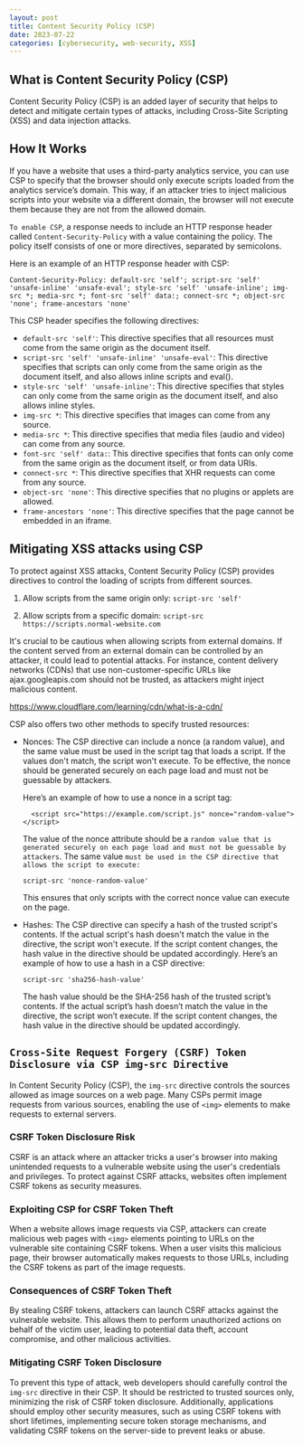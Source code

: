 ```yaml
---
layout: post
title: Content Security Policy (CSP)
date: 2023-07-22
categories: [cybersecurity, web-security, XSS]
---
```


## What is Content Security Policy (CSP)

Content Security Policy (CSP) is an added layer of security that helps to detect and mitigate certain types of attacks, including Cross-Site Scripting (XSS) and data injection attacks.

## How It Works

If you have a website that uses a third-party analytics service, you can use CSP to specify that the browser should only execute scripts loaded from the analytics service’s domain. This way, if an attacker tries to inject malicious scripts into your website via a different domain, the browser will not execute them because they are not from the allowed domain.

`To enable CSP`, a response needs to include an HTTP response header called `Content-Security-Policy` with a value containing the policy. The policy itself consists of one or more directives, separated by semicolons.

Here is an example of an HTTP response header with CSP:

```http
Content-Security-Policy: default-src 'self'; script-src 'self' 'unsafe-inline' 'unsafe-eval'; style-src 'self' 'unsafe-inline'; img-src *; media-src *; font-src 'self' data:; connect-src *; object-src 'none'; frame-ancestors 'none'
```
This CSP header specifies the following directives:

- `default-src 'self'`: This directive specifies that all resources must come from the same origin as the document itself.
- `script-src 'self' 'unsafe-inline' 'unsafe-eval'`: This directive specifies that scripts can only come from the same origin as the document itself, and also allows inline scripts and eval().
- `style-src 'self' 'unsafe-inline'`: This directive specifies that styles can only come from the same origin as the document itself, and also allows inline styles.
- `img-src *`: This directive specifies that images can come from any source.
- `media-src *`: This directive specifies that media files (audio and video) can come from any source.
- `font-src 'self' data:`: This directive specifies that fonts can only come from the same origin as the document itself, or from data URIs.
- `connect-src *`: This directive specifies that XHR requests can come from any source.
- `object-src 'none'`: This directive specifies that no plugins or applets are allowed.
- `frame-ancestors 'none'`: This directive specifies that the page cannot be embedded in an iframe.

## Mitigating XSS attacks using CSP

To protect against XSS attacks, Content Security Policy (CSP) provides directives to control the loading of scripts from different sources.

1. Allow scripts from the same origin only:
   `script-src 'self'`

2. Allow scripts from a specific domain:
   `script-src https://scripts.normal-website.com`

It's crucial to be cautious when allowing scripts from external domains. If the content served from an external domain can be controlled by an attacker, it could lead to potential attacks. For instance, content delivery networks (CDNs) that use non-customer-specific URLs like ajax.googleapis.com should not be trusted, as attackers might inject malicious content.

https://www.cloudflare.com/learning/cdn/what-is-a-cdn/

CSP also offers two other methods to specify trusted resources:

- Nonces:
  The CSP directive can include a nonce (a random value), and the same value must be used in the script tag that loads a script. If the values don't match, the script won't execute. To be effective, the nonce should be generated securely on each page load and must not be guessable by attackers.

  Here’s an example of how to use a nonce in a script tag:

  ```
    <script src="https://example.com/script.js" nonce="random-value"></script>
  ```

  The value of the nonce attribute should be a `random value that is generated securely on each page load and must not be guessable by attackers`. The same value `must be used in the CSP directive that allows the script to execute:`
  ```
  script-src 'nonce-random-value'
  ```
  This ensures that only scripts with the correct nonce value can execute on the page.

- Hashes:
  The CSP directive can specify a hash of the trusted script's contents. If the actual script's hash doesn't match the value in the directive, the script won't execute. If the script content changes, the hash value in the directive should be updated accordingly.
  Here’s an example of how to use a hash in a CSP directive:
  ```
  script-src 'sha256-hash-value'
  ```
  The hash value should be the SHA-256 hash of the trusted script’s contents. If the actual script’s hash doesn’t match the value in the directive, the script won’t execute. If the script content changes, the hash value in the directive should be updated accordingly.


## `Cross-Site Request Forgery (CSRF) Token Disclosure via CSP img-src Directive`

In Content Security Policy (CSP), the `img-src` directive controls the sources allowed as image sources on a web page. Many CSPs permit image requests from various sources, enabling the use of `<img>` elements to make requests to external servers.

### CSRF Token Disclosure Risk

CSRF is an attack where an attacker tricks a user's browser into making unintended requests to a vulnerable website using the user's credentials and privileges. To protect against CSRF attacks, websites often implement CSRF tokens as security measures.

### Exploiting CSP for CSRF Token Theft

When a website allows image requests via CSP, attackers can create malicious web pages with `<img>` elements pointing to URLs on the vulnerable site containing CSRF tokens. When a user visits this malicious page, their browser automatically makes requests to those URLs, including the CSRF tokens as part of the image requests.

### Consequences of CSRF Token Theft

By stealing CSRF tokens, attackers can launch CSRF attacks against the vulnerable website. This allows them to perform unauthorized actions on behalf of the victim user, leading to potential data theft, account compromise, and other malicious activities.

### Mitigating CSRF Token Disclosure

To prevent this type of attack, web developers should carefully control the `img-src` directive in their CSP. It should be restricted to trusted sources only, minimizing the risk of CSRF token disclosure. Additionally, applications should employ other security measures, such as using CSRF tokens with short lifetimes, implementing secure token storage mechanisms, and validating CSRF tokens on the server-side to prevent leaks or abuse.
